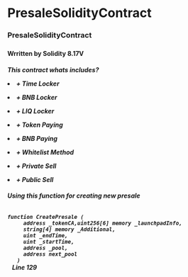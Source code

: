 # PresaleSolidityContract
<h3>PresaleSolidityContract<h3>
<h4>Wrritten by Solidity 8.17V </h5>

<h5>This contract whats includes?<p>


<li> + Time Locker </p>
<li> + BNB Locker </p>
<li> + LIQ Locker </p>
<li> + Token Paying </p>
<li> + BNB Paying </p>
<li> + Whitelist Method </p>
<li> + Private Sell </p>
<li> + Public Sell </p>

<h4> Using this function for creating new presale</h4>
<code>
function CreatePresale ( 
     address _tokenCA,uint256[6] memory _launchpadInfo, 
     string[4] memory _Additional,  
     uint _endTime, 
     uint _startTime, 
     address _pool, 
     address next_pool
   ) 
 </code>
 <titel> Line 129 </title>
